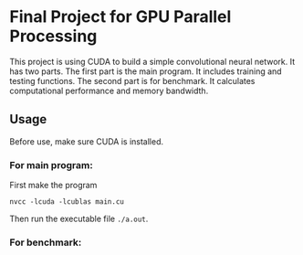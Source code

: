 # Final Project for GPU Parallel Processing

This project is using CUDA to build a simple convolutional neural network. It has two parts. The first part is the main program. It includes training and testing functions. The second part is for benchmark. It calculates computational performance and memory bandwidth. 

## Usage

Before use, make sure CUDA is installed. 

### For main program: 

First make the program

```
nvcc -lcuda -lcublas main.cu
````

Then run the executable file `./a.out`. 

### For benchmark: 

